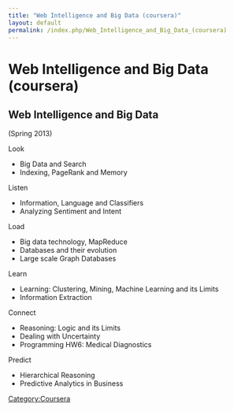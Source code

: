 ```yaml
---
title: "Web Intelligence and Big Data (coursera)"
layout: default
permalink: /index.php/Web_Intelligence_and_Big_Data_(coursera)
---
```


# Web Intelligence and Big Data (coursera)

## Web Intelligence and Big Data
(Spring 2013)


Look
- Big Data and Search
- Indexing, PageRank and Memory

Listen
- Information, Language and Classifiers
- Analyzing Sentiment and Intent

Load
- Big data technology, MapReduce
- Databases and their evolution
- Large scale Graph Databases

Learn
- Learning: Clustering, Mining, Machine Learning and its Limits
- Information Extraction

Connect
- Reasoning: Logic and its Limits
- Dealing with Uncertainty
- Programming HW6: Medical Diagnostics

Predict
- Hierarchical Reasoning
- Predictive Analytics in Business

[Category:Coursera](Category_Coursera)